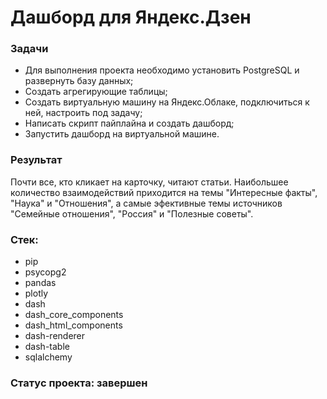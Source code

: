 # Дашборд для Яндекс.Дзен
### Задачи
- Для выполнения проекта необходимо установить PostgreSQL и развернуть базу данных;
- Создать агрегирующие таблицы;
- Создать виртуальную машину на Яндекс.Облаке, подключиться к ней, настроить под задачу;
- Написать скрипт пайплайна и создать дашборд;
- Запустить дашборд на виртуальной машине.

### Результат
Почти все, кто кликает на карточку, читают статьи.
Наибольшее количество взаимодействий приходится на темы "Интересные факты", "Наука" и "Отношения", а самые эфективные темы источников "Семейные отношения", "Россия" и "Полезные советы". 

### Стек:
- pip 
- psycopg2 
- pandas
- plotly
- dash
- dash_core_components
- dash_html_components
- dash-renderer
- dash-table
- sqlalchemy

### Статус проекта: завершен
